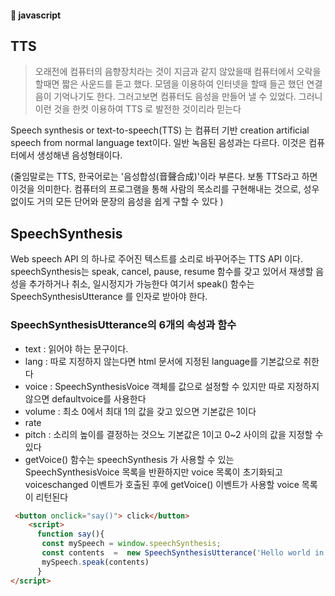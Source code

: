 #### :peach: javascript


## TTS 
> 오래전에 컴퓨터의 음향장치라는 것이 지금과 같지 않았을때 컴퓨터에서 오락을 할때면 짧은 사운드를 듣고 했다. 모뎀을 이용하여 인터넷을 할때 들곤 했던 연결음이 기억나기도 한다. 그러고보면 컴퓨터도 음성을 만들어 낼 수 있었다. 그러니 이런 것을 한컷 이용하여 TTS 로 발전한 것이리라 믿는다

Speech synthesis or text-to-speech(TTS) 는 컴퓨터 기반 creation artificial speech from normal language text이다.
일반 녹음된 음성과는 다르다. 이것은 컴퓨터에서 생성해낸 음성형태이다.


(줄임말로는 TTS, 한국어로는 '음성합성(音聲合成)'이라 부른다. 보통 TTS라고 하면 이것을 의미한다. 컴퓨터의 프로그램을 통해 사람의 목소리를 구현해내는 것으로, 성우 없이도 거의 모든 단어와 문장의 음성을 쉽게 구할 수 있다 )

## SpeechSynthesis
Web speech API 의 하나로 주어진 텍스트를 소리로 바꾸어주는 TTS API 이다.  
speechSynthesis는 speak, cancel, pause, resume 함수를 갖고 있어서 재생할 음성을 추가하거나 취소, 일시정지가 가능한다
여기서 speak() 함수는 SpeechSynthesisUtterance 를 인자로 받아야 한다. 

### SpeechSynthesisUtterance의 6개의 속성과 함수
 - text : 읽어야 하는 문구이다. 
 - lang : 따로 지정하지 않는다면 html 문서에 지정된 language를 기본값으로 취한다
 - voice  : SpeechSynthesisVoice 객체를 값으로 설정할 수 있지만 따로 지정하지 않으면 defaultvoice를 사용한다
 - volume : 최소 0에서 최대 1의 값을 갖고 있으면 기본값은 1이다
 - rate 
 - pitch : 소리의 높이를 결정하는 것으노 기본값은 1이고 0~2 사이의 값을 지정할 수 있다
 - getVoice() 함수는 speechSynthesis 가 사용할 수 있는 SpeechSynthesisVoice 목록을 반환하지만 voice 목록이 초기화되고 voiceschanged 이벤트가 호출된 후에 getVoice() 이벤트가 사용할 voice 목록이 리턴된다

``` html
 <button onclick="say()"> click</button>
    <script>
      function say(){
       const mySpeech = window.speechSynthesis;
       const contents  =  new SpeechSynthesisUtterance('Hello world in Korea') ;
       mySpeech.speak(contents)
      }
</script>
```   
